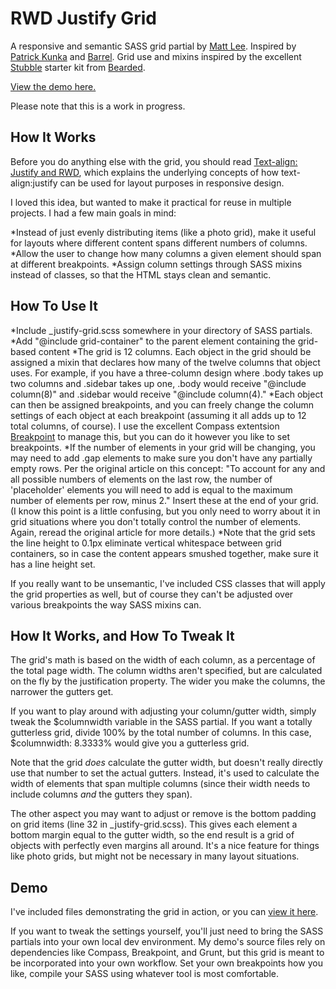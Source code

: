 # RWD Justify Grid

A responsive and semantic SASS grid partial by [Matt Lee](https://twitter.com/mattjohnlee). Inspired by [Patrick Kunka](https://twitter.com/PatrickKunka) and [Barrel](http://www.barrelny.com/). Grid use and mixins inspired by the excellent [Stubble](https://github.com/beardedstudio/stubble) starter kit from [Bearded](http://www.bearded.com/).

[View the demo here.](http://www.matthewleedesign.com/justify/)

Please note that this is a work in progress.

## How It Works

Before you do anything else with the grid, you should read [Text-align: Justify and RWD](http://www.barrelny.com/blog/text-align-justify-and-rwd/), which explains the underlying concepts of how text-align:justify can be used for layout purposes in responsive design.

I loved this idea, but wanted to make it practical for reuse in multiple projects. I had a few main goals in mind:

*Instead of just evenly distributing items (like a photo grid), make it useful for layouts where different content spans different numbers of columns.
*Allow the user to change how many columns a given element should span at different breakpoints.
*Assign column settings through SASS mixins instead of classes, so that the HTML stays clean and semantic.

## How To Use It

*Include _justify-grid.scss somewhere in your directory of SASS partials.
*Add "@include grid-container" to the parent element containing the grid-based content
*The grid is 12 columns. Each object in the grid should be assigned a mixin that declares how many of the twelve columns that object uses. For example, if you have a three-column design where .body takes up two columns and .sidebar takes up one, .body would receive "@include column(8)" and .sidebar would receive "@include column(4)."
*Each object can then be assigned breakpoints, and you can freely change the column settings of each object at each breakpoint (assuming it all adds up to 12 total columns, of course). I use the excellent Compass extentsion [Breakpoint](https://github.com/at-import/breakpoint) to manage this, but you can do it however you like to set breakpoints.
*If the number of elements in your grid will be changing, you may need to add .gap elements to make sure you don't have any partially empty rows. Per the original article on this concept: "To account for any and all possible numbers of elements on the last row, the number of 'placeholder' elements you will need to add is equal to the maximum number of elements per row, minus 2." Insert these at the end of your grid. (I know this point is a little confusing, but you only need to worry about it in grid situations where you don't totally control the number of elements. Again, reread the original article for more details.)
*Note that the grid sets the line height to 0.1px eliminate vertical whitespace between grid containers, so in case the content appears smushed together, make sure it has a line height set.

If you really want to be unsemantic, I've included CSS classes that will apply the grid properties as well, but of course they can't be adjusted over various breakpoints the way SASS mixins can.

## How It Works, and How To Tweak It

The grid's math is based on the width of each column, as a percentage of the total page width. The column widths aren't specified, but are calculated on the fly by the justification property. The wider you make the columns, the narrower the gutters get.

If you want to play around with adjusting your column/gutter width, simply tweak the $columnwidth variable in the SASS partial. If you want a totally gutterless grid, divide 100% by the total number of columns. In this case, $columnwidth: 8.3333% would give you a gutterless grid.

Note that the grid _does_ calculate the gutter width, but doesn't really directly use that number to set the actual gutters. Instead, it's used to calculate the width of elements that span multiple columns (since their width needs to include columns _and_ the gutters they span).

The other aspect you may want to adjust or remove is the bottom padding on grid items (line 32 in _justify-grid.scss). This gives each element a bottom margin equal to the gutter width, so the end result is a grid of objects with perfectly even margins all around. It's a nice feature for things like photo grids, but might not be necessary in many layout situations.

## Demo

I've included files demonstrating the grid in action, or you can [view it here](http://www.matthewleedesign.com/justify/). 

If you want to tweak the settings yourself, you'll just need to bring the SASS partials into your own local dev environment. My demo's source files rely on dependencies like Compass, Breakpoint, and Grunt, but this grid is meant to be incorporated into your own workflow. Set your own breakpoints how you like, compile your SASS using whatever tool is most comfortable.
